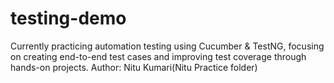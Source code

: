 # testing-demo
Currently practicing automation testing using Cucumber &amp; TestNG, focusing on creating end-to-end test cases and improving test coverage through hands-on projects.
Author: Nitu Kumari(Nitu Practice folder)
